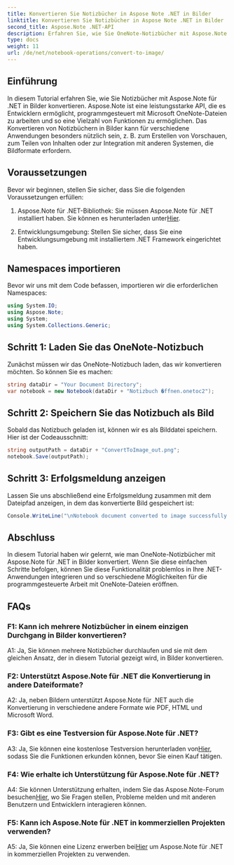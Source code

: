 ```yaml
---
title: Konvertieren Sie Notizbücher in Aspose Note .NET in Bilder
linktitle: Konvertieren Sie Notizbücher in Aspose Note .NET in Bilder
second_title: Aspose.Note .NET-API
description: Erfahren Sie, wie Sie OneNote-Notizbücher mit Aspose.Note für .NET in Bilder konvertieren. Befolgen Sie diese Schritt-für-Schritt-Anleitung für eine nahtlose Integration.
type: docs
weight: 11
url: /de/net/notebook-operations/convert-to-image/
---
```

## Einführung

In diesem Tutorial erfahren Sie, wie Sie Notizbücher mit Aspose.Note für .NET in Bilder konvertieren. Aspose.Note ist eine leistungsstarke API, die es Entwicklern ermöglicht, programmgesteuert mit Microsoft OneNote-Dateien zu arbeiten und so eine Vielzahl von Funktionen zu ermöglichen. Das Konvertieren von Notizbüchern in Bilder kann für verschiedene Anwendungen besonders nützlich sein, z. B. zum Erstellen von Vorschauen, zum Teilen von Inhalten oder zur Integration mit anderen Systemen, die Bildformate erfordern.

## Voraussetzungen

Bevor wir beginnen, stellen Sie sicher, dass Sie die folgenden Voraussetzungen erfüllen:

1.  Aspose.Note für .NET-Bibliothek: Sie müssen Aspose.Note für .NET installiert haben. Sie können es herunterladen unter[Hier](https://releases.aspose.com/note/net/).

2. Entwicklungsumgebung: Stellen Sie sicher, dass Sie eine Entwicklungsumgebung mit installiertem .NET Framework eingerichtet haben.

## Namespaces importieren

Bevor wir uns mit dem Code befassen, importieren wir die erforderlichen Namespaces:

```csharp
using System.IO;
using Aspose.Note;
using System;
using System.Collections.Generic;
```

## Schritt 1: Laden Sie das OneNote-Notizbuch

Zunächst müssen wir das OneNote-Notizbuch laden, das wir konvertieren möchten. So können Sie es machen:

```csharp
string dataDir = "Your Document Directory";
var notebook = new Notebook(dataDir + "Notizbuch �ffnen.onetoc2");
```

## Schritt 2: Speichern Sie das Notizbuch als Bild

Sobald das Notizbuch geladen ist, können wir es als Bilddatei speichern. Hier ist der Codeausschnitt:

```csharp
string outputPath = dataDir + "ConvertToImage_out.png";
notebook.Save(outputPath);
```

## Schritt 3: Erfolgsmeldung anzeigen

Lassen Sie uns abschließend eine Erfolgsmeldung zusammen mit dem Dateipfad anzeigen, in dem das konvertierte Bild gespeichert ist:

```csharp
Console.WriteLine("\nNotebook document converted to image successfully.\nFile saved at " + outputPath);
```

## Abschluss

In diesem Tutorial haben wir gelernt, wie man OneNote-Notizbücher mit Aspose.Note für .NET in Bilder konvertiert. Wenn Sie diese einfachen Schritte befolgen, können Sie diese Funktionalität problemlos in Ihre .NET-Anwendungen integrieren und so verschiedene Möglichkeiten für die programmgesteuerte Arbeit mit OneNote-Dateien eröffnen.

## FAQs

### F1: Kann ich mehrere Notizbücher in einem einzigen Durchgang in Bilder konvertieren?

A1: Ja, Sie können mehrere Notizbücher durchlaufen und sie mit dem gleichen Ansatz, der in diesem Tutorial gezeigt wird, in Bilder konvertieren.

### F2: Unterstützt Aspose.Note für .NET die Konvertierung in andere Dateiformate?

A2: Ja, neben Bildern unterstützt Aspose.Note für .NET auch die Konvertierung in verschiedene andere Formate wie PDF, HTML und Microsoft Word.

### F3: Gibt es eine Testversion für Aspose.Note für .NET?

A3: Ja, Sie können eine kostenlose Testversion herunterladen von[Hier](https://releases.aspose.com/), sodass Sie die Funktionen erkunden können, bevor Sie einen Kauf tätigen.

### F4: Wie erhalte ich Unterstützung für Aspose.Note für .NET?

 A4: Sie können Unterstützung erhalten, indem Sie das Aspose.Note-Forum besuchen[Hier](https://forum.aspose.com/c/note/28), wo Sie Fragen stellen, Probleme melden und mit anderen Benutzern und Entwicklern interagieren können.

### F5: Kann ich Aspose.Note für .NET in kommerziellen Projekten verwenden?

 A5: Ja, Sie können eine Lizenz erwerben bei[Hier](https://purchase.aspose.com/buy) um Aspose.Note für .NET in kommerziellen Projekten zu verwenden.